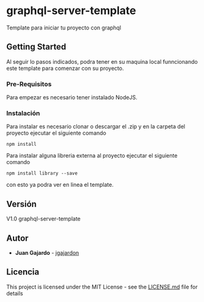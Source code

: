 # graphql-server-template

Template para iniciar tu proyecto con graphql

## Getting Started

Al seguir lo pasos indicados, podra tener en su maquina local funncionando este template para comenzar con su proyecto.

### Pre-Requisitos

Para empezar es necesario tener instalado NodeJS.

### Instalación

Para instalar es necesario clonar o descargar el .zip y en la carpeta del proyecto ejecutar el siguiente comando

```
npm install
```

Para instalar alguna libreria externa al proyecto ejecutar el siguiente comando

```
npm install library --save
```

con esto ya podra ver en linea el template.

## Versión

V1.0 graphql-server-template

## Autor

* **Juan Gajardo** - [jgajardon](https://github.com/jgajardon)

## Licencia

This project is licensed under the MIT License - see the [LICENSE.md](LICENSE.md) file for details
